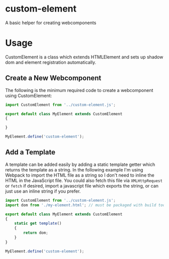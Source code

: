# custom-element
A basic helper for creating webcomponents
# Usage
CustomElement is a class which extends HTMLElement and sets up shadow dom and element registration automatically.

## Create a New Webcomponent
The following is the minimum required code to create a webcomponent using CustomElement:

```js
import CustomElement from '../custom-element.js';

export default class MyElement extends CustomElement
{

}

MyElement.define('custom-element');
```
	
## Add a Template
A template can be added easily by adding a static template getter which returns the template as a string. In the following example I'm using Webpack to import the HTML file as a string so I don't need to inline the HTML in the JavaScript file. You could also fetch this file via `XMLHttpRequest` or `fetch` if desired, import a javascript file which exports the string, or can just use an inline string if you prefer.

```js
import CustomElement from '../custom-element.js';
import dom from './my-element.html'; // must be packaged with build tools if you do this

export default class MyElement extends CustomElement
{
	static get template()
	{
		return dom;
	}
}

MyElement.define('custom-element');
```
